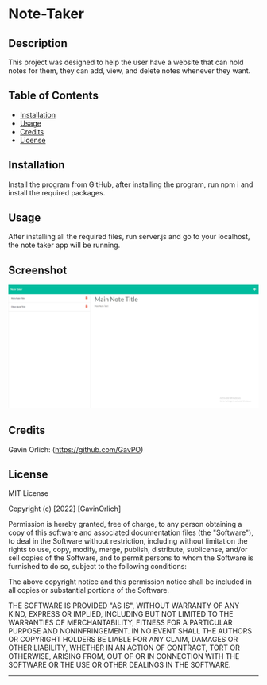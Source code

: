 # Note-Taker

## Description

This project was designed to help the user have a website that can hold notes for them, they can add, view, and delete notes whenever they want.

## Table of Contents 

- [Installation](#installation)
- [Usage](#usage)
- [Credits](#credits)
- [License](#license)

## Installation

Install the program from GitHub, after installing the program, run npm i and install the required packages.

## Usage

After installing all the required files, run server.js and go to your localhost, the note taker app will be running.

## Screenshot

![Screenshot](./Assets/screenshot.PNG)

## Credits

Gavin Orlich: (https://github.com/GavPO)

## License

MIT License

Copyright (c) [2022] [GavinOrlich]

Permission is hereby granted, free of charge, to any person obtaining a copy of this software and associated documentation files (the "Software"), to deal in the Software without restriction, including without limitation the rights to use, copy, modify, merge, publish, distribute, sublicense, and/or sell copies of the Software, and to permit persons to whom the Software is furnished to do so, subject to the following conditions:

The above copyright notice and this permission notice shall be included in all copies or substantial portions of the Software.

THE SOFTWARE IS PROVIDED "AS IS", WITHOUT WARRANTY OF ANY KIND, EXPRESS OR IMPLIED, INCLUDING BUT NOT LIMITED TO THE WARRANTIES OF MERCHANTABILITY, FITNESS FOR A PARTICULAR PURPOSE AND NONINFRINGEMENT. IN NO EVENT SHALL THE AUTHORS OR COPYRIGHT HOLDERS BE LIABLE FOR ANY CLAIM, DAMAGES OR OTHER LIABILITY, WHETHER IN AN ACTION OF CONTRACT, TORT OR OTHERWISE, ARISING FROM, OUT OF OR IN CONNECTION WITH THE SOFTWARE OR THE USE OR OTHER DEALINGS IN THE SOFTWARE.

---